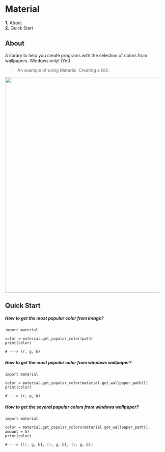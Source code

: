 # Material
**1.** About\
**2.** Quick Start

## About
A library to help you create programs with the selection of colors from wallpapers. Windows only! (Yet)
> An example of using Material: Creating a GUI.


<img src="https://i.postimg.cc/0yxzxt47/image.png" width="700">


## Quick Start
##### How to get the most popular color from image? 
```
import material

color = material.get_popular_color(path)
print(color)

# ---> (r, g, b)
```

##### How to get the most popular color from windows wallpaper? 
```
import material

color = material.get_popular_color(material.get_wallpaper_path())
print(color)

# ---> (r, g, b)
```

##### How to get the several popular colors from windows wallpaper? 
```
import material

color = material.get_popular_colors(material.get_wallpaper_path(), amount = 5)
print(color)

# ---> [[r, g, b], [r, g, b], [r, g, b]]
```
